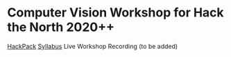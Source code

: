 # Computer Vision Workshop for Hack the North 2020++

[HackPack](http://hackthenorth.com/hackpacks/IntroToComputerVisionHackpack.pdf)
[Syllabus](http://hackthenorth.com/syllabuses/IntroToComputerVisionSyllabus.pdf)
Live Workshop Recording (to be added)
